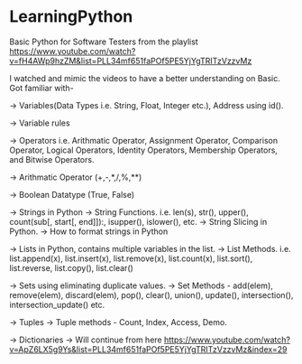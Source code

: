# LearningPython
 Basic Python for Software Testers from the playlist
 https://www.youtube.com/watch?v=fH4AWp9hzZM&list=PLL34mf651faPOf5PE5YjYgTRITzVzzvMz
 
I watched and mimic the videos to have a better understanding on Basic. 
Got familiar with-

-> Variables(Data Types i.e. String, Float, Integer etc.), Address using id().

-> Variable rules

-> Operators i.e. Arithmatic Operator, Assignment Operator, Comparison Operator, Logical Operators, Identity Operators, Membership Operators, and Bitwise Operators.

-> Arithmatic Operator (+,-,*,/,%,**)

-> Boolean Datatype (True, False)


-> Strings in Python
-> String Functions. i.e. len(s), str(), upper(), count(sub[, start[, end]]):, isupper(), islower(), etc.
-> String Slicing in Python.
-> How to format strings in Python

-> Lists in Python, contains multiple variables in the list.
-> List Methods. i.e. list.append(x), list.insert(x), list.remove(x), list.count(x), list.sort(), list.reverse, list.copy(), list.clear()

-> Sets using eliminating duplicate values.
-> Set Methods - add(elem), remove(elem), discard(elem), pop(), clear(), union(), update(), intersection(), intersection_update() etc.

-> Tuples
-> Tuple methods - Count, Index, Access, Demo.

-> Dictionaries
-> 
Will continue from here https://www.youtube.com/watch?v=ApZ6LX5g9Ys&list=PLL34mf651faPOf5PE5YjYgTRITzVzzvMz&index=29
